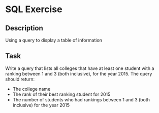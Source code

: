 # SQL Exercise

## Description
Using a query to display a table of information

## Task
Write a query that lists all colleges that have at least one student with a ranking between 1 and 3 (both inclusive), for the year 2015. The query should return:
* The college name
* The rank of their best ranking student for 2015
* The number of students who had rankings between 1 and 3 (both inclusive) for the year 2015
